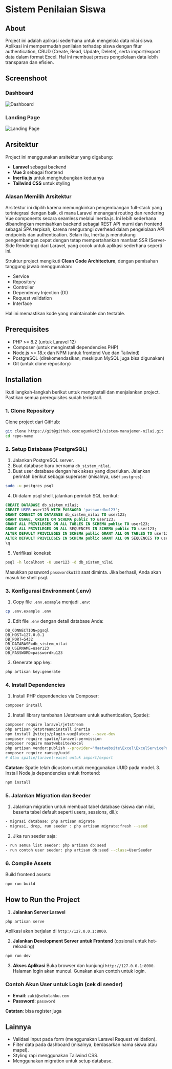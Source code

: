 # Sistem Penilaian Siswa

## About
Project ini adalah aplikasi sederhana untuk mengelola data nilai siswa. Aplikasi ini mempermudah penilaian terhadap siswa dengan fitur authentication, CRUD (Create, Read, Update, Delete), serta import/export data dalam format Excel. Hal ini membuat proses pengelolaan data lebih transparan dan efisien.

## Screenshoot

### Dashboard
![Dashboard](public/assets/images/img-dashboard.png)

### Landing Page
![Landing Page](public/assets/images/img-landingpage.png)

## Arsitektur
Project ini menggunakan arsitektur yang digabung:
- **Laravel** sebagai backend
- **Vue 3** sebagai frontend
- **Inertia.js** untuk menghubungkan keduanya
- **Tailwind CSS** untuk styling

### Alasan Memilih Arsitektur
Arsitektur ini dipilih karena memungkinkan pengembangan full-stack yang terintegrasi dengan baik, di mana Laravel menangani routing dan rendering Vue components secara seamless melalui Inertia.js. Ini lebih sederhana dibandingkan memisahkan backend sebagai REST API murni dan frontend sebagai SPA terpisah, karena mengurangi overhead dalam pengelolaan API endpoints dan authentication. Selain itu, Inertia.js mendukung pengembangan cepat dengan tetap mempertahankan manfaat SSR (Server-Side Rendering) dari Laravel, yang cocok untuk aplikasi sederhana seperti ini.

Struktur project mengikuti **Clean Code Architecture**, dengan pemisahan tanggung jawab menggunakan:
- Service
- Repository
- Controller
- Dependency Injection (DI)
- Request validation
- Interface

Hal ini memastikan kode yang maintainable dan testable.

## Prerequisites
- PHP >= 8.2 (untuk Laravel 12)
- Composer (untuk menginstall dependencies PHP)
- Node.js >= 18.x dan NPM (untuk frontend Vue dan Tailwind)
- PostgreSQL (direkomendasikan, meskipun MySQL juga bisa digunakan)
- Git (untuk clone repository)

## Installation
Ikuti langkah-langkah berikut untuk menginstall dan menjalankan project. Pastikan semua prerequisites sudah terinstall.

### 1. Clone Repository
Clone project dari GitHub:
```bash
git clone https://git@github.com:ugunNet21/sistem-manajemen-nilai.git
cd repo-name
```

### 2. Setup Database (PostgreSQL)
1. Jalankan PostgreSQL server.
2. Buat database baru bernama `db_sistem_nilai`.
3. Buat user database dengan hak akses yang diperlukan. Jalankan perintah berikut sebagai superuser (misalnya, user `postgres`):
```bash
sudo -u postgres psql
```
4. Di dalam psql shell, jalankan perintah SQL berikut:
```sql
CREATE DATABASE db_sistem_nilai;
CREATE USER user123 WITH PASSWORD 'passwordku123';
GRANT CONNECT ON DATABASE db_sistem_nilai TO user123;
GRANT USAGE, CREATE ON SCHEMA public TO user123;
GRANT ALL PRIVILEGES ON ALL TABLES IN SCHEMA public TO user123;
GRANT ALL PRIVILEGES ON ALL SEQUENCES IN SCHEMA public TO user123;
ALTER DEFAULT PRIVILEGES IN SCHEMA public GRANT ALL ON TABLES TO user123;
ALTER DEFAULT PRIVILEGES IN SCHEMA public GRANT ALL ON SEQUENCES TO user123;
\q
```
5. Verifikasi koneksi:
```bash
psql -h localhost -U user123 -d db_sistem_nilai
```
Masukkan password `passwordku123` saat diminta. Jika berhasil, Anda akan masuk ke shell psql.

### 3. Konfigurasi Environment (.env)
1. Copy file `.env.example` menjadi `.env`:
```bash
cp .env.example .env
```
2. Edit file `.env` dengan detail database Anda:
```
DB_CONNECTION=pgsql
DB_HOST=127.0.0.1
DB_PORT=5432
DB_DATABASE=db_sistem_nilai
DB_USERNAME=user123
DB_PASSWORD=passwordku123
```
3. Generate app key:
```bash
php artisan key:generate
```

### 4. Install Dependencies
1. Install PHP dependencies via Composer:
```bash
composer install
```
2. Install library tambahan (Jetstream untuk authentication, Spatie):
```bash
composer require laravel/jetstream
php artisan jetstream:install inertia
npm install @vitejs/plugin-vue@latest --save-dev
composer require spatie/laravel-permission
composer require maatwebsite/excel
php artisan vendor:publish --provider="Maatwebsite\Excel\ExcelServiceProvider" --tag=config
composer require ramsey/uuid
# Atau spatie/laravel-excel untuk import/export
```
**Catatan**: Spatie telah dicustom untuk menggunakan UUID pada model.
3. Install Node.js dependencies untuk frontend:
```bash
npm install
```

### 5. Jalankan Migration dan Seeder
1. Jalankan migration untuk membuat tabel database (siswa dan nilai, beserta tabel default seperti users, sessions, dll.):
```bash
- migrasi database: php artisan migrate
- migrasi, drop, run seeder : php artisan migrate:fresh --seed 
```
2. Jika run seeder saja:
```bash
- run semua list seeder: php artisan db:seed
- run contoh user seeder: php artisan db:seed --class=UserSeeder
```

### 6. Compile Assets
Build frontend assets:
```bash
npm run build
```

## How to Run the Project
1. **Jalankan Server Laravel**
```bash
php artisan serve
```
Aplikasi akan berjalan di `http://127.0.0.1:8000`.

2. **Jalankan Development Server untuk Frontend** (opsional untuk hot-reloading)
```bash
npm run dev
```

3. **Akses Aplikasi**
Buka browser dan kunjungi `http://127.0.0.1:8000`. Halaman login akan muncul. Gunakan akun contoh untuk login.

### Contoh Akun User untuk Login (cek di seeder)
- **Email**: `zaki@sekolahku.com`
- **Password**: `password`

**Catatan**: bisa register juga

## Lainnya
- Validasi input pada form (menggunakan Laravel Request validation).
- Filter data pada dashboard (misalnya, berdasarkan nama siswa atau mapel).
- Styling rapi menggunakan Tailwind CSS.
- Menggunakan migration untuk setup database.
